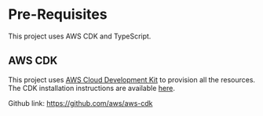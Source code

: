 # Pre-Requisites

This project uses AWS CDK and TypeScript.

## AWS CDK

This project uses [AWS Cloud Development Kit](https://aws.amazon.com/cdk/) to provision all the resources. The CDK installation instructions are available [here](https://docs.aws.amazon.com/cdk/latest/guide/getting_started.html).

Github link: <https://github.com/aws/aws-cdk>
